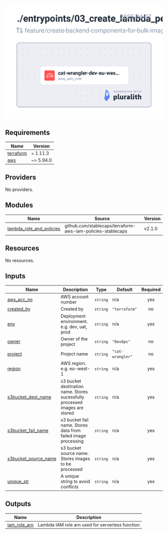 ![terraform_infra](./images/terraform_infra.png)


<!-- BEGIN_TF_DOCS -->
## Requirements

| Name | Version |
|------|---------|
| <a name="requirement_terraform"></a> [terraform](#requirement\_terraform) | = 1.11.3 |
| <a name="requirement_aws"></a> [aws](#requirement\_aws) | ~> 5.94.0 |

## Providers

No providers.

## Modules

| Name | Source | Version |
|------|--------|---------|
| <a name="module_lambda_role_and_policies"></a> [lambda\_role\_and\_policies](#module\_lambda\_role\_and\_policies) | github.com/stablecaps/terraform-aws-iam-policies-stablecaps | v2.1.0 |

## Resources

No resources.

## Inputs

| Name | Description | Type | Default | Required |
|------|-------------|------|---------|:--------:|
| <a name="input_aws_acc_no"></a> [aws\_acc\_no](#input\_aws\_acc\_no) | AWS account number | `string` | n/a | yes |
| <a name="input_created_by"></a> [created\_by](#input\_created\_by) | Created by | `string` | `"terraform"` | no |
| <a name="input_env"></a> [env](#input\_env) | Deployment environment. e.g. dev, uat, prod | `string` | n/a | yes |
| <a name="input_owner"></a> [owner](#input\_owner) | Owner of the project | `string` | `"DevOps"` | no |
| <a name="input_project"></a> [project](#input\_project) | Project name | `string` | `"cat-wrangler"` | no |
| <a name="input_region"></a> [region](#input\_region) | AWS region. e.g. eu-west-1 | `string` | n/a | yes |
| <a name="input_s3bucket_dest_name"></a> [s3bucket\_dest\_name](#input\_s3bucket\_dest\_name) | s3 bucket destination name. Stores sucessfully processed images are stored | `string` | n/a | yes |
| <a name="input_s3bucket_fail_name"></a> [s3bucket\_fail\_name](#input\_s3bucket\_fail\_name) | s3 bucket fail name. Stores data from failed image processing | `string` | n/a | yes |
| <a name="input_s3bucket_source_name"></a> [s3bucket\_source\_name](#input\_s3bucket\_source\_name) | s3 bucket source name. Stores images to be processed | `string` | n/a | yes |
| <a name="input_unique_str"></a> [unique\_str](#input\_unique\_str) | A unique string to avoid conflicts | `string` | n/a | yes |

## Outputs

| Name | Description |
|------|-------------|
| <a name="output_iam_role_arn"></a> [iam\_role\_arn](#output\_iam\_role\_arn) | Lambda IAM role arn used for serverless function |
<!-- END_TF_DOCS -->
